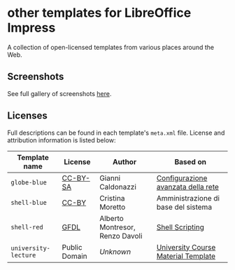 # other templates for LibreOffice Impress

A collection of open-licensed templates from various places around the Web.

## Screenshots

See full gallery of screenshots [here](https://github.com/dohliam/libreoffice-impress-templates/blob/master/screenshots.md#other).

## Licenses

Full descriptions can be found in each template's `meta.xml` file. License and attribution information is listed below:

Template name | License | Author | Based on
------------- | ------- | ------ | --------
`globe-blue` | [CC-BY-SA](http://creativecommons.org/licenses/by-sa/2.5/it/) | Gianni Caldonazzi | [Configurazione avanzata della rete](https://www.linuxtrent.it/sites/default/files/ReteAvanzataTeoria.odp)
`shell-blue` | [CC-BY](http://creativecommons.org/licenses/by/3.0/) | Cristina Moretto | Amministrazione di base del sistema
`shell-red` | [GFDL](http://www.gnu.org/licenses/fdl.html#TOC1) | Alberto Montresor, Renzo Davoli  | [Shell Scripting](https://www.linuxtrent.it/sites/default/files/lso-03-shell.odp)
`university-lecture` | Public Domain | _Unknown_ | [University Course Material Template](http://templates.libreoffice.org/template-center/university-course-material-template)

